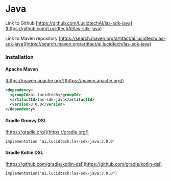 # Java

Link to Github
[https://github.com/LucidtechAI/las-sdk-java](https://github.com/LucidtechAI/las-sdk-java)

Link to Maven repository
[https://search.maven.org/artifact/ai.lucidtech/las-sdk-java](https://search.maven.org/artifact/ai.lucidtech/las-sdk-java)

### Installation

#### Apache Maven

[https://maven.apache.org/](https://maven.apache.org/)

```xml
<dependency>
  <groupId>ai.lucidtech</groupId>
  <artifactId>las-sdk-java</artifactId>
  <version>3.0.0</version>
</dependency>
```

#### Gradle Groovy DSL

[https://gradle.org/](https://gradle.org/)

```
implementation 'ai.lucidtech:las-sdk-java:3.0.0'
```

#### Gradle Kotlin DSL

[https://github.com/gradle/kotlin-dsl](https://github.com/gradle/kotlin-dsl)

```
implementation("ai.lucidtech:las-sdk-java:3.0.0")
```

